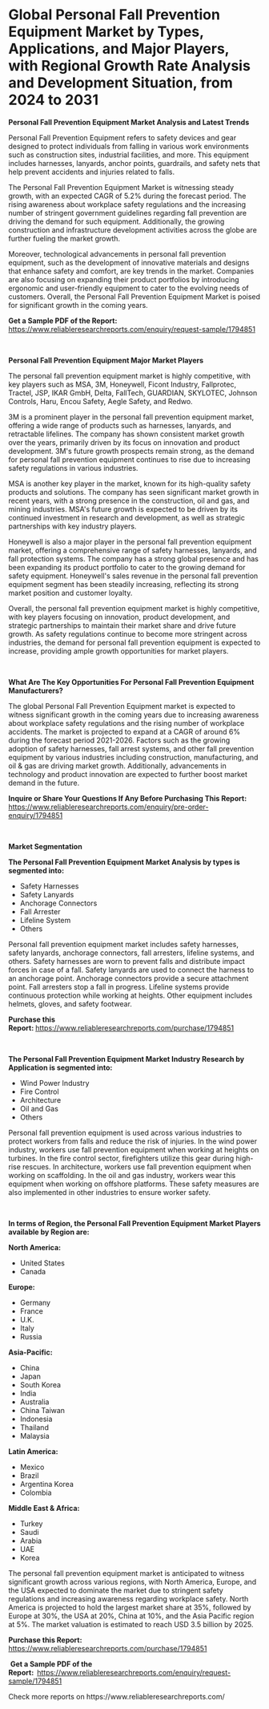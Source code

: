 <p><h1>Global Personal Fall Prevention Equipment Market by Types, Applications, and Major Players, with Regional Growth Rate Analysis and Development Situation, from 2024 to 2031</h1></p><p><strong>Personal Fall Prevention Equipment Market Analysis and Latest Trends</strong></p>
<p><p>Personal Fall Prevention Equipment refers to safety devices and gear designed to protect individuals from falling in various work environments such as construction sites, industrial facilities, and more. This equipment includes harnesses, lanyards, anchor points, guardrails, and safety nets that help prevent accidents and injuries related to falls.</p><p>The Personal Fall Prevention Equipment Market is witnessing steady growth, with an expected CAGR of 5.2% during the forecast period. The rising awareness about workplace safety regulations and the increasing number of stringent government guidelines regarding fall prevention are driving the demand for such equipment. Additionally, the growing construction and infrastructure development activities across the globe are further fueling the market growth.</p><p>Moreover, technological advancements in personal fall prevention equipment, such as the development of innovative materials and designs that enhance safety and comfort, are key trends in the market. Companies are also focusing on expanding their product portfolios by introducing ergonomic and user-friendly equipment to cater to the evolving needs of customers. Overall, the Personal Fall Prevention Equipment Market is poised for significant growth in the coming years.</p></p>
<p><strong>Get a Sample PDF of the Report:&nbsp;</strong> <a href="https://www.reliableresearchreports.com/enquiry/request-sample/1794851">https://www.reliableresearchreports.com/enquiry/request-sample/1794851</a></p>
<p>&nbsp;</p>
<p><strong>Personal Fall Prevention Equipment Major Market Players</strong></p>
<p><p>The personal fall prevention equipment market is highly competitive, with key players such as MSA, 3M, Honeywell, Ficont Industry, Fallprotec, Tractel, JSP, IKAR GmbH, Delta, FallTech, GUARDIAN, SKYLOTEC, Johnson Controls, Haru, Encou Safety, Aegle Safety, and Redwo. </p><p>3M is a prominent player in the personal fall prevention equipment market, offering a wide range of products such as harnesses, lanyards, and retractable lifelines. The company has shown consistent market growth over the years, primarily driven by its focus on innovation and product development. 3M's future growth prospects remain strong, as the demand for personal fall prevention equipment continues to rise due to increasing safety regulations in various industries.</p><p>MSA is another key player in the market, known for its high-quality safety products and solutions. The company has seen significant market growth in recent years, with a strong presence in the construction, oil and gas, and mining industries. MSA's future growth is expected to be driven by its continued investment in research and development, as well as strategic partnerships with key industry players.</p><p>Honeywell is also a major player in the personal fall prevention equipment market, offering a comprehensive range of safety harnesses, lanyards, and fall protection systems. The company has a strong global presence and has been expanding its product portfolio to cater to the growing demand for safety equipment. Honeywell's sales revenue in the personal fall prevention equipment segment has been steadily increasing, reflecting its strong market position and customer loyalty.</p><p>Overall, the personal fall prevention equipment market is highly competitive, with key players focusing on innovation, product development, and strategic partnerships to maintain their market share and drive future growth. As safety regulations continue to become more stringent across industries, the demand for personal fall prevention equipment is expected to increase, providing ample growth opportunities for market players.</p></p>
<p>&nbsp;</p>
<p><strong>What Are The Key Opportunities For Personal Fall Prevention Equipment Manufacturers?</strong></p>
<p><p>The global Personal Fall Prevention Equipment market is expected to witness significant growth in the coming years due to increasing awareness about workplace safety regulations and the rising number of workplace accidents. The market is projected to expand at a CAGR of around 6% during the forecast period 2021-2026. Factors such as the growing adoption of safety harnesses, fall arrest systems, and other fall prevention equipment by various industries including construction, manufacturing, and oil & gas are driving market growth. Additionally, advancements in technology and product innovation are expected to further boost market demand in the future.</p></p>
<p><strong>Inquire or Share Your Questions If Any Before Purchasing This Report:</strong> <a href="https://www.reliableresearchreports.com/enquiry/pre-order-enquiry/1794851">https://www.reliableresearchreports.com/enquiry/pre-order-enquiry/1794851</a></p>
<p>&nbsp;</p>
<p><strong>Market Segmentation</strong></p>
<p><strong>The Personal Fall Prevention Equipment Market Analysis by types is segmented into:</strong></p>
<p><ul><li>Safety Harnesses</li><li>Safety Lanyards</li><li>Anchorage Connectors</li><li>Fall Arrester</li><li>Lifeline System</li><li>Others</li></ul></p>
<p><p>Personal fall prevention equipment market includes safety harnesses, safety lanyards, anchorage connectors, fall arresters, lifeline systems, and others. Safety harnesses are worn to prevent falls and distribute impact forces in case of a fall. Safety lanyards are used to connect the harness to an anchorage point. Anchorage connectors provide a secure attachment point. Fall arresters stop a fall in progress. Lifeline systems provide continuous protection while working at heights. Other equipment includes helmets, gloves, and safety footwear.</p></p>
<p><strong>Purchase this Report:&nbsp;</strong><a href="https://www.reliableresearchreports.com/purchase/1794851">https://www.reliableresearchreports.com/purchase/1794851</a></p>
<p>&nbsp;</p>
<p><strong>The Personal Fall Prevention Equipment Market Industry Research by Application is segmented into:</strong></p>
<p><ul><li>Wind Power Industry</li><li>Fire Control</li><li>Architecture</li><li>Oil and Gas</li><li>Others</li></ul></p>
<p><p>Personal fall prevention equipment is used across various industries to protect workers from falls and reduce the risk of injuries. In the wind power industry, workers use fall prevention equipment when working at heights on turbines. In the fire control sector, firefighters utilize this gear during high-rise rescues. In architecture, workers use fall prevention equipment when working on scaffolding. In the oil and gas industry, workers wear this equipment when working on offshore platforms. These safety measures are also implemented in other industries to ensure worker safety.</p></p>
<p>&nbsp;</p>
<p><strong>In terms of Region, the Personal Fall Prevention Equipment Market Players available by Region are:</strong></p>
<p>
    <p> <strong> North America: </strong>
        <ul>
            <li>United States</li>
            <li>Canada</li>
        </ul>
        </p> 
    <p> <strong> Europe: </strong>
        <ul>
            <li>Germany</li>
            <li>France</li>
            <li>U.K.</li>
            <li>Italy</li>
            <li>Russia</li>
        </ul>
        </p> 
    <p> <strong> Asia-Pacific: </strong>
        <ul>
            <li>China</li>
            <li>Japan</li>
            <li>South Korea</li>
            <li>India</li>
            <li>Australia</li>
            <li>China Taiwan</li>
            <li>Indonesia</li>
            <li>Thailand</li>
            <li>Malaysia</li>
        </ul>
        </p> 
    <p> <strong> Latin America: </strong>
        <ul>
            <li>Mexico</li>
            <li>Brazil</li>
            <li>Argentina Korea</li>
            <li>Colombia</li>
        </ul>
        </p> 
    <p> <strong> Middle East & Africa: </strong>
        <ul>
            <li>Turkey</li>
            <li>Saudi</li>
            <li>Arabia</li>
            <li>UAE</li>
            <li>Korea</li>
        </ul>
    </p>
    </p>
<p><p>The personal fall prevention equipment market is anticipated to witness significant growth across various regions, with North America, Europe, and the USA expected to dominate the market due to stringent safety regulations and increasing awareness regarding workplace safety. North America is projected to hold the largest market share at 35%, followed by Europe at 30%, the USA at 20%, China at 10%, and the Asia Pacific region at 5%. The market valuation is estimated to reach USD 3.5 billion by 2025.</p></p>
<p><strong>Purchase this Report: </strong><a href="https://www.reliableresearchreports.com/purchase/1794851">https://www.reliableresearchreports.com/purchase/1794851</a></p>
<p>&nbsp;<strong>Get a Sample PDF of the Report:&nbsp;&nbsp;</strong><a href="https://www.reliableresearchreports.com/enquiry/request-sample/1794851">https://www.reliableresearchreports.com/enquiry/request-sample/1794851</a></p>
<p><strong></strong></p>
<p>Check more reports on https://www.reliableresearchreports.com/</p>
